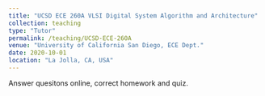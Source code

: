 ```yaml
---
title: "UCSD ECE 260A VLSI Digital System Algorithm and Architecture"
collection: teaching
type: "Tutor"
permalink: /teaching/UCSD-ECE-260A
venue: "University of California San Diego, ECE Dept."
date: 2020-10-01
location: "La Jolla, CA, USA"
---
```


Answer quesitons online, correct homework and quiz.  